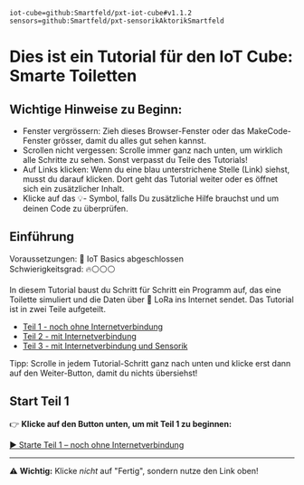 ```package
iot-cube=github:Smartfeld/pxt-iot-cube#v1.1.2
sensors=github:Smartfeld/pxt-sensorikAktorikSmartfeld
```

# Dies ist ein Tutorial für den IoT Cube: Smarte Toiletten

## Wichtige Hinweise zu Beginn:
* Fenster vergrössern: Zieh dieses Browser-Fenster oder das MakeCode-Fenster grösser, damit du alles gut sehen kannst.
* Scrollen nicht vergessen: Scrolle immer ganz nach unten, um wirklich alle Schritte zu sehen. Sonst verpasst du Teile des Tutorials!
* Auf Links klicken: Wenn du eine blau unterstrichene Stelle (Link) siehst, musst du darauf klicken. Dort geht das Tutorial weiter oder es öffnet sich ein zusätzlicher Inhalt.
* Klicke auf das 💡- Symbol, falls Du zusätzliche Hilfe brauchst und um deinen Code zu überprüfen.

## Einführung 
Voraussetzungen: 🌱 IoT Basics abgeschlossen  
Schwierigkeitsgrad: 🔥⚪⚪⚪

In diesem Tutorial baust du Schritt für Schritt ein Programm auf, das eine Toilette simuliert und die Daten über 🛜 LoRa ins Internet sendet. Das Tutorial ist in zwei Teile aufgeteilt.

* [Teil 1 - noch ohne Internetverbindung](https://makecode.microbit.org/#tutorial:github:fave-smartfeld/pxt-smart-toilet-tutorial/docs/tutorials/smart-toilet-part1)  
* [Teil 2 - mit Internetverbindung](https://makecode.microbit.org/#tutorial:github:fave-smartfeld/pxt-smart-toilet-tutorial/docs/tutorials/smart-toilet-part2)
* [Teil 3 - mit Internetverbindung und Sensorik](https://makecode.microbit.org/#tutorial:github:reifab/pxt-iot-tutorial/docs/tutorials/smart-toilet-part-3)

Tipp: Scrolle in jedem Tutorial-Schritt ganz nach unten und klicke erst dann auf den Weiter-Button, damit du nichts übersiehst!

## Start Teil 1

👉 **Klicke auf den Button unten, um mit Teil 1 zu beginnen:**

[▶️ Starte Teil 1 – noch ohne Internetverbindung](https://makecode.microbit.org/#tutorial:github:fave-smartfeld/pxt-smart-toilet-tutorial/docs/tutorials/smart-toilet-part1)

---

⚠️ **Wichtig:** Klicke *nicht* auf "Fertig", sondern nutze den Link oben!